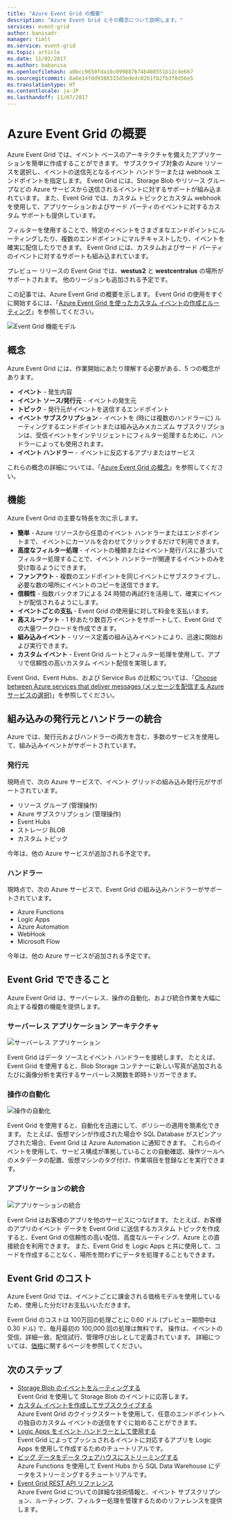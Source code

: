 ```yaml
---
title: "Azure Event Grid の概要"
description: "Azure Event Grid とその概念について説明します。"
services: event-grid
author: banisadr
manager: timlt
ms.service: event-grid
ms.topic: article
ms.date: 11/02/2017
ms.author: babanisa
ms.openlocfilehash: a0bcc9650fda10c099887b74b408551b12cde667
ms.sourcegitcommit: 6a6e14fdd9388333d3ededc02b1fb2fb3f8d56e5
ms.translationtype: HT
ms.contentlocale: ja-JP
ms.lasthandoff: 11/07/2017
---
```

# <a name="an-introduction-to-azure-event-grid"></a>Azure Event Grid の概要

Azure Event Grid では、イベント ベースのアーキテクチャを備えたアプリケーションを簡単に作成することができます。 サブスクライブ対象の Azure リソースを選択し、イベントの送信先となるイベント ハンドラーまたは webhook エンドポイントを指定します。 Event Grid には、Storage Blob やリソース グループなどの Azure サービスから送信されるイベントに対するサポートが組み込まれています。 また、Event Grid では、カスタム トピックとカスタム webhook を使用して、アプリケーションおよびサード パーティのイベントに対するカスタム サポートも提供しています。 

フィルターを使用することで、特定のイベントをさまざまなエンドポイントにルーティングしたり、複数のエンドポイントにマルチキャストしたり、イベントを確実に配信したりできます。 Event Grid には、カスタムおよびサード パーティのイベントに対するサポートも組み込まれています。

プレビュー リリースの Event Grid では、**westus2** と **westcentralus** の場所がサポートされます。 他のリージョンも追加される予定です。

この記事では、Azure Event Grid の概要を示します。 Event Grid の使用をすぐに開始するには、「[Azure Event Grid を使ったカスタム イベントの作成とルーティング](custom-event-quickstart.md)」を参照してください。

![Event Grid 機能モデル](./media/overview/event-grid-functional-model.png)

## <a name="concepts"></a>概念

Azure Event Grid には、作業開始にあたり理解する必要がある、5 つの概念があります。

* **イベント** - 発生内容
* **イベント ソース/発行元** - イベントの発生元
* **トピック** - 発行元がイベントを送信するエンドポイント
* **イベント サブスクリプション** - イベントを (時には複数のハンドラーに) ルーティングするエンドポイントまたは組み込みメカニズム サブスクリプションは、受信イベントをインテリジェントにフィルター処理するために、ハンドラーによっても使用されます。
* **イベント ハンドラー** - イベントに反応するアプリまたはサービス

これらの概念の詳細については、「[Azure Event Grid の概念](concepts.md)」を参照してください。

## <a name="capabilities"></a>機能

Azure Event Grid の主要な特長を次に示します。

* **簡単** - Azure リソースから任意のイベント ハンドラーまたはエンドポイントまで、イベントにカーソルを合わせてクリックするだけで利用できます。
* **高度なフィルター処理** - イベントの種類またはイベント発行パスに基づいてフィルター処理することで、イベント ハンドラーが関連するイベントのみを受け取るようにできます。
* **ファンアウト** - 複数のエンドポイントを同じイベントにサブスクライブし、必要な数の場所にイベントのコピーを送信できます。
* **信頼性** - 指数バックオフによる 24 時間の再試行を活用して、確実にイベントが配信されるようにします。
* **イベントごとの支払** - Event Grid の使用量に対して料金を支払います。
* **高スループット** - 1 秒あたり数百万イベントをサポートして、Event Grid での大量ワークロードを作成できます。
* **組み込みイベント** - リソース定義の組み込みイベントにより、迅速に開始および実行できます。
* **カスタム イベント** - Event Grid ルートとフィルター処理を使用して、アプリで信頼性の高いカスタム イベント配信を実現します。

Event Grid、Event Hubs、および Service Bus の比較については、「[Choose between Azure services that deliver messages (メッセージを配信する Azure サービスの選択)](compare-messaging-services.md)」を参照してください。

## <a name="built-in-publisher-and-handler-integration"></a>組み込みの発行元とハンドラーの統合

Azure では、発行元およびハンドラーの両方を含む、多数のサービスを使用して、組み込みイベントがサポートされています。

### <a name="publishers"></a>発行元

現時点で、次の Azure サービスで、イベント グリッドの組み込み発行元がサポートされています。

* リソース グループ (管理操作)
* Azure サブスクリプション (管理操作)
* Event Hubs
* ストレージ BLOB
* カスタム トピック

今年は、他の Azure サービスが追加される予定です。

### <a name="handlers"></a>ハンドラー

現時点で、次の Azure サービスで、Event Grid の組み込みハンドラーがサポートされています。 

* Azure Functions
* Logic Apps
* Azure Automation
* WebHook
* Microsoft Flow

今年は、他の Azure サービスが追加される予定です。

## <a name="what-can-i-do-with-event-grid"></a>Event Grid でできること

Azure Event Grid は、サーバーレス、操作の自動化、および統合作業を大幅に向上する複数の機能を提供します。 

### <a name="serverless-application-architectures"></a>サーバーレス アプリケーション アーキテクチャ

![サーバーレス アプリケーション](./media/overview/serverless_web_app.png)

Event Grid はデータ ソースとイベント ハンドラーを接続します。 たとえば、Event Grid を使用すると、Blob Storage コンテナーに新しい写真が追加されるたびに画像分析を実行するサーバーレス関数を即時トリガーできます。 

### <a name="ops-automation"></a>操作の自動化

![操作の自動化](./media/overview/Ops_automation.png)

Event Grid を使用すると、自動化を迅速にして、ポリシーの適用を簡素化できます。 たとえば、仮想マシンが作成された場合や SQL Database がスピンアップされた場合、Event Grid は Azure Automation に通知できます。 これらのイベントを使用して、サービス構成が準拠していることの自動確認、操作ツールへのメタデータの配置、仮想マシンのタグ付け、作業項目を登録などを実行できます。

### <a name="application-integration"></a>アプリケーションの統合

![アプリケーションの統合](./media/overview/app_integration.png)

Event Grid はお客様のアプリを他のサービスにつなげます。 たとえば、お客様のアプリのイベント データを Event Grid に送信するカスタム トピックを作成すると、Event Grid の信頼性の高い配信、高度なルーティング、Azure との直接統合を利用できます。 また、Event Grid を Logic Apps と共に使用して、コードを作成することなく、場所を問わずにデータを処理することもできます。 

## <a name="how-much-does-event-grid-cost"></a>Event Grid のコスト

Azure Event Grid では、イベントごとに課金される価格モデルを使用しているため、使用した分だけお支払いいただきます。

Event Grid のコストは 100万回の処理ごとに 0.60 ドル (プレビュー期間中は 0.30 ドル) で、毎月最初の 100,000 回の処理は無料です。 操作は、イベントの受信、詳細一致、配信試行、管理呼び出しとして定義されています。  詳細については、[価格](https://azure.microsoft.com/pricing/details/event-grid/)に関するページを参照してください。

## <a name="next-steps"></a>次のステップ

* [Storage Blob のイベントをルーティングする](../storage/blobs/storage-blob-event-quickstart.md?toc=%2fazure%2fevent-grid%2ftoc.json)  
  Event Grid を使用して Storage Blob のイベントに応答します。
* [カスタム イベントを作成してサブスクライブする](custom-event-quickstart.md)  
  Azure Event Grid のクイックスタートを使用して、任意のエンドポイントへの独自のカスタム イベントの送信をすぐに始めることができます。
* [Logic Apps をイベント ハンドラーとして使用する](monitor-virtual-machine-changes-event-grid-logic-app.md)  
  Event Grid によってプッシュされるイベントに対応するアプリを Logic Apps を使用して作成するためのチュートリアルです。
* [ビッグ データをデータ ウェアハウスにストリーミングする](event-grid-event-hubs-integration.md)  
  Azure Functions を使用して Event Hubs から SQL Data Warehouse にデータをストリーミングするチュートリアルです。
* [Event Grid REST API リファレンス](/rest/api/eventgrid)  
  Azure Event Grid についての詳細な技術情報と、イベント サブスクリプション、ルーティング、フィルター処理を管理するためのリファレンスを提供します。